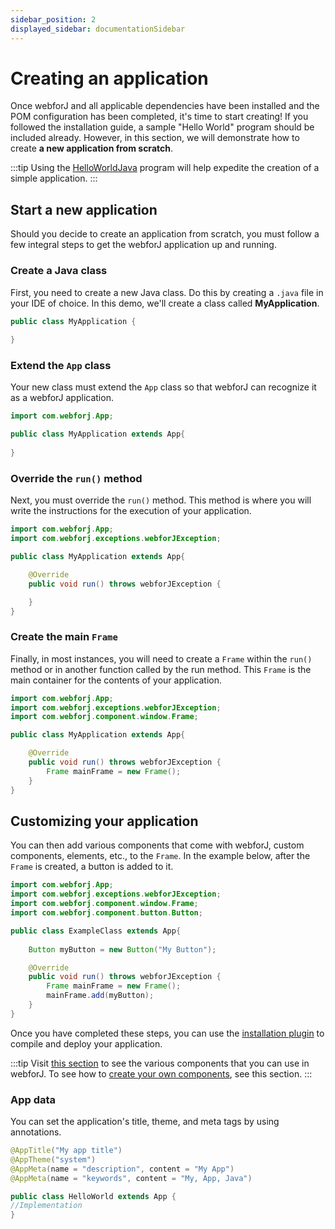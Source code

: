 ```yaml
---
sidebar_position: 2
displayed_sidebar: documentationSidebar
---
```


# Creating an application

Once webforJ and all applicable dependencies have been installed and the POM configuration has been completed, it's time to start creating! If you followed the installation guide, a sample "Hello World" program should be included already. However, in this section, we will demonstrate how to create **a new application from scratch**.

:::tip
Using the [HelloWorldJava](./templates/hello-world) program will help expedite the creation of a simple application.
:::

## Start a new application
Should you decide to create an application from scratch, you must follow a few integral steps to get the webforJ application up and running.

### Create a Java class
 
First, you need to create a new Java class. Do this by creating a `.java` file in your IDE of choice. In this demo, we'll 
create a class called **MyApplication**. 

```java
public class MyApplication {
    
}

```
### Extend the `App` class

Your new class must extend the `App` class so that webforJ can recognize it as a webforJ application.

```java
import com.webforj.App;

public class MyApplication extends App{
    
}
```

### Override the `run()` method

Next, you must override the  `run()` method. This method is where you will write the instructions for the execution of your application.

```java
import com.webforj.App;
import com.webforj.exceptions.webforJException;

public class MyApplication extends App{

    @Override
    public void run() throws webforJException { 

    }
}
```

### Create the main `Frame`

Finally, in most instances, you will need to create a `Frame` within the `run()` method or in another function called by the run method. This `Frame` is the main container for the contents of your application.

```java
import com.webforj.App;
import com.webforj.exceptions.webforJException;
import com.webforj.component.window.Frame;

public class MyApplication extends App{

    @Override
    public void run() throws webforJException { 
        Frame mainFrame = new Frame();
    }
}
```

## Customizing your application

You can then add various components that come with webforJ, custom components, elements, etc., to the `Frame`. In the example below, after the `Frame` is created, a button is added to it.

```java
import com.webforj.App;
import com.webforj.exceptions.webforJException;
import com.webforj.component.window.Frame;
import com.webforj.component.button.Button;

public class ExampleClass extends App{
    
    Button myButton = new Button("My Button");

    @Override
    public void run() throws webforJException { 
        Frame mainFrame = new Frame();
        mainFrame.add(myButton);
    }
}
```

Once you have completed these steps, you can use the [installation plugin](./configuration.md) to compile and deploy your application. 

:::tip
Visit [this section](../components/home) to see the various components that you can use in webforJ. To see how to [create your own components](../ui/home), see this section.
:::

### App data

You can set the application's title, theme, and meta tags by using annotations.

```java
@AppTitle("My app title")
@AppTheme("system")
@AppMeta(name = "description", content = "My App")
@AppMeta(name = "keywords", content = "My, App, Java")

public class HelloWorld extends App {
//Implementation
}
```